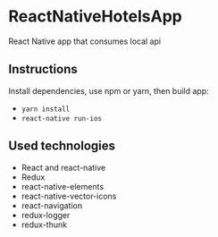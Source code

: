 # ReactNativeHotelsApp
React Native app that consumes local api

## Instructions
Install dependencies, use npm or yarn, then build app:
- ```yarn install```
- ```react-native run-ios```

## Used technologies
- React and react-native
- Redux
- react-native-elements
- react-native-vector-icons
- react-navigation
- redux-logger
- redux-thunk